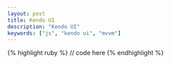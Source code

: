 ```yaml
---
layout: post
title: Kendo UI
description: "Kendo UI"
keywords: ["js", "kendo ui", "mvvm"]
---
```


{% highlight ruby %}
// code here
{% endhighlight %}